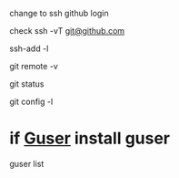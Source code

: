 change to ssh github login

check 
ssh -vT [git@github.com](mailto:git@github.com)

ssh-add -l

git remote -v

git status

git config -l

# if [Guser](https://github.com/krnsk0/guser) install guser
guser list

